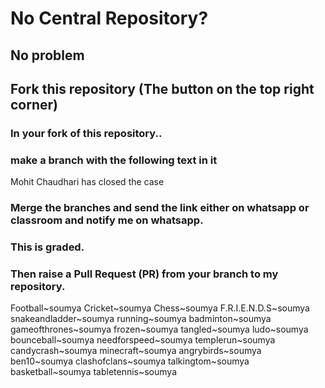 # No Central Repository?
## No problem
## Fork this repository (The button on the top right corner)
### In your fork of this repository..
### make a branch with the following text in it
Mohit Chaudhari has closed the case
### Merge the branches and send the link either on whatsapp or classroom and notify me on whatsapp.
### This is graded. 
### Then raise a Pull Request (PR) from your branch to my repository. 
Football~soumya
Cricket~soumya
Chess~soumya
F.R.I.E.N.D.S~soumya
snakeandladder~soumya
running~soumya
badminton~soumya
gameofthrones~soumya
frozen~soumya
tangled~soumya
ludo~soumya
bounceball~soumya
needforspeed~soumya
templerun~soumya
candycrash~soumya
minecraft~soumya
angrybirds~soumya
ben10~soumya
clashofclans~soumya
talkingtom~soumya
basketball~soumya
tabletennis~soumya

